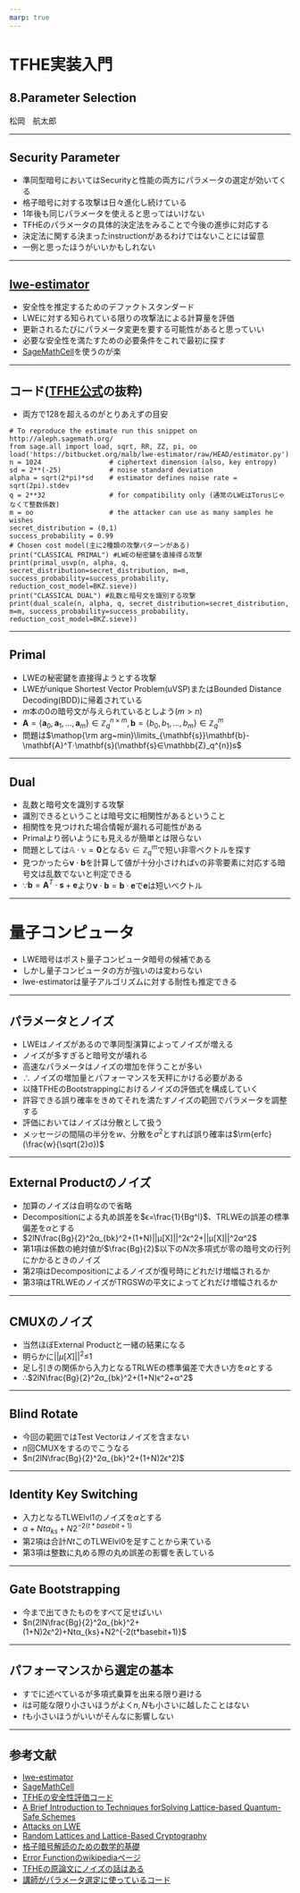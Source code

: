 ```yaml
---
marp: true
---
```

<!-- 
theme: default
size: 16:9
paginate: true
footer : ![](../image/ccbysa.png) [licence](https://creativecommons.org/licenses/by-sa/4.0/)
style: |
  h1, h2, h3, h4, h5, header, footer {
        color: white;
    }
  section {
    background-color: #505050;
    color:white
  }
  table{
      color:black
  }
  code{
    color:black
  }
-->

<!-- page_number: true -->

# TFHE実装入門

## 8.Parameter Selection

松岡　航太郎

---

## Security Parameter

- 準同型暗号においてはSecurityと性能の両方にパラメータの選定が効いてくる
- 格子暗号に対する攻撃は日々進化し続けている
- 1年後も同じパラメータを使えると思ってはいけない
- TFHEのパラメータの具体的決定法をみることで今後の進歩に対応する
- 決定法に関する決まったinstructionがあるわけではないことには留意
- 一例と思ったほうがいいかもしれない

---

## [lwe-estimator](https://bitbucket.org/malb/lwe-estimator/src/master/)

- 安全性を推定するためのデファクトスタンダード
- LWEに対する知られている限りの攻撃法による計算量を評価
- 更新されるたびにパラメータ変更を要する可能性があると思っていい
- 必要な安全性を満たすための必要条件をこれで最初に探す
- [SageMathCell](http://aleph.sagemath.org/)を使うのが楽

---

## コード([TFHE公式](https://tfhe.github.io/tfhe/security_and_params.html)の抜粋)

- 両方で128を超えるのがとりあえずの目安

```
# To reproduce the estimate run this snippet on http://aleph.sagemath.org/
from sage.all import load, sqrt, RR, ZZ, pi, oo
load('https://bitbucket.org/malb/lwe-estimator/raw/HEAD/estimator.py')
n = 1024                 # ciphertext dimension (also, key entropy)
sd = 2**(-25)            # noise standard deviation
alpha = sqrt(2*pi)*sd    # estimator defines noise rate = sqrt(2pi).stdev
q = 2**32                # for compatibility only (通常のLWEはTorusじゃなくて整数係数)
m = oo                   # the attacker can use as many samples he wishes 
secret_distribution = (0,1)
success_probability = 0.99
# Chosen cost model(主に2種類の攻撃パターンがある)
print("CLASSICAL PRIMAL") #LWEの秘密鍵を直接得る攻撃
print(primal_usvp(n, alpha, q, secret_distribution=secret_distribution, m=m, success_probability=success_probability, reduction_cost_model=BKZ.sieve))
print("CLASSICAL DUAL") #乱数と暗号文を識別する攻撃
print(dual_scale(n, alpha, q, secret_distribution=secret_distribution, m=m, success_probability=success_probability, reduction_cost_model=BKZ.sieve))
```

---

## Primal

- LWEの秘密鍵を直接得ようとする攻撃
- LWEがunique Shortest Vector Problem(uVSP)またはBounded Distance Decoding(BDD)に帰着されている
- $m$本の0の暗号文が与えられているとしよう($m>n$)
- $\mathbf{A}=\{\mathbf{a}_0,\mathbf{a}_1,...,\mathbf{a}_m\}∈\mathbb{Z}_q^{n×m},\mathbf{b}=\{b_0,b_1,...,b_m\}∈\mathbb{Z}_q^{m}$
- 問題は$\mathop{\rm arg~min}\limits_{\mathbf{s}}\mathbf{b}-\mathbf{A}^T⋅\mathbf{s}(\mathbf{s}∈\mathbb{Z}_q^{n})s$
---

## Dual

- 乱数と暗号文を識別する攻撃
- 識別できるということは暗号文に相関性があるということ
- 相関性を見つけれた場合情報が漏れる可能性がある
- Primalより弱いようにも見えるが簡単とは限らない
- 問題としては$\mathbb{A}⋅\mathbb{v}=\mathbf{0}$となる$\mathbb{v}∈\mathbb{Z}_q^m$で短い非零ベクトルを探す
- 見つかったら$\mathbf{v}⋅\mathbf{b}$を計算して値が十分小さければ$\mathbb{v}$の非零要素に対応する暗号文は乱数でないと判定できる
- ∵$\mathbf{b}=\mathbf{A}^T⋅\mathbf{s}+\mathbf{e}$より$\mathbf{v}⋅\mathbf{b}=\mathbf{b}⋅\mathbf{e}$で$\mathbf{e}$は短いベクトル

---

# 量子コンピュータ

- LWE暗号はポスト量子コンピュータ暗号の候補である
- しかし量子コンピュータの方が強いのは変わらない
- lwe-estimatorは量子アルゴリズムに対する耐性も推定できる

---

## パラメータとノイズ

- LWEはノイズがあるので準同型演算によってノイズが増える
- ノイズが多すぎると暗号文が壊れる
- 高速なパラメータはノイズの増加を伴うことが多い
- ∴ ノイズの増加量とパフォーマンスを天秤にかける必要がある
- 以降TFHEのBootstrappingにおけるノイズの評価式を構成していく
- 許容できる誤り確率をきめてそれを満たすノイズの範囲でパラメータを調整する
- 評価においてはノイズは分散として扱う
- メッセージの間隔の半分を$w$、分散を$σ^2$とすれば誤り確率は$\rm{erfc}(\frac{w}{\sqrt{2}σ})$

---

## External Productのノイズ

- 加算のノイズは自明なので省略
- Decompositionによる丸め誤差を$ϵ=\frac{1}{Bg^l}$、TRLWEの誤差の標準偏差を$α$とする
- $2lN\frac{Bg}{2}^2α_{bk}^2+(1+N)||μ[X]||^2ϵ^2+||μ[X]||^2α^2$
- 第1項は係数の絶対値が$\frac{Bg}{2}$以下の$N$次多項式が零の暗号文の行列にかかるときのノイズ
- 第2項はDecompositionによるノイズが復号時にどれだけ増幅されるか
- 第3項はTRLWEのノイズがTRGSWの平文によってどれだけ増幅されるか

---

## CMUXのノイズ

- 当然ほぼExternal Productと一緒の結果になる
- 明らかに$||μ[X]||^2$≤1
- 足し引きの関係から入力となるTRLWEの標準偏差で大きい方を$α$とする
- ∴$2lN\frac{Bg}{2}^2α_{bk}^2+(1+N)ϵ^2+α^2$

---

## Blind Rotate

- 今回の範囲ではTest Vectorはノイズを含まない
- $n$回CMUXをするのでこうなる
- $n(2lN\frac{Bg}{2}^2α_{bk}^2+(1+N)2ϵ^2)$ 

---

## Identity Key Switching

- 入力となるTLWElvl1のノイズを$α$とする
- $α+Ntα_{ks}+N2^{-2(t*basebit+1)}$
- 第2項は合計$Nt$このTLWElvl0を足すことから来ている
- 第3項は整数に丸める際の丸め誤差の影響を表している

---

## Gate Bootstrapping

- 今まで出てきたものをすべて足せばいい
- $n(2lN\frac{Bg}{2}^2α_{bk}^2+(1+N)2ϵ^2)+Ntα_{ks}+N2^{-2(t*basebit+1)}$

---

## パフォーマンスから選定の基本

- すでに述べているが多項式乗算を出来る限り避ける
- $l$は可能な限り小さいほうがよく$n,N$も小さいに越したことはない
- $t$も小さいほうがいいがそんなに影響しない

---

## 参考文献

- [lwe-estimator](https://bitbucket.org/malb/lwe-estimator/src/master/)
- [SageMathCell](http://aleph.sagemath.org/)
- [TFHEの安全性評価コード](https://tfhe.github.io/tfhe/security_and_params.html)
- [A Brief Introduction to Techniques forSolving Lattice-based Quantum-Safe Schemes](https://docbox.etsi.org/Workshop/2017/201709_ETSI_IQC_QUANTUMSAFE/TECHNICAL_TRACK/S03_THREATS/ROYALHOLLOWAY_ALBRECHT.pdf)
- [Attacks on LWE](https://www.maths.ox.ac.uk/system/files/attachments/lattice-reduction-and-attacks.pdf)
- [Random Lattices and Lattice-Based Cryptography](http://cseweb.ucsd.edu/classes/fa19/cse206A-a/Lec4-Random.pdf)
- [格子暗号解読のための数学的基礎](https://www.kindaikagaku.co.jp/math/kd0598.htm)
- [Error Functionのwikipediaページ](https://en.wikipedia.org/wiki/Error_function)
- [TFHEの原論文にノイズの話はある](https://eprint.iacr.org/2018/421.pdf)
- [講師がパラメータ選定に使っているコード](https://github.com/virtualsecureplatform/Parameter-Selection)